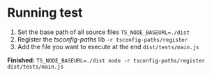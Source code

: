 # Running test

1. Set the base path of all source files `TS_NODE_BASEURL=./dist`
2. Register the _tsconfig-paths_ lib `-r tsconfig-paths/register`
3. Add the file you want to execute at the end `dist/tests/main.js`

**Finished:** `TS_NODE_BASEURL=./dist node -r tsconfig-paths/register dist/tests/main.js`
